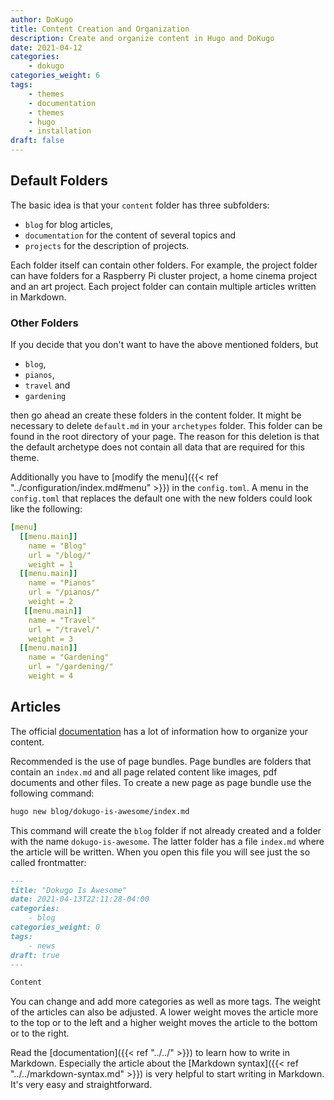 ```yaml
---
author: DoKugo
title: Content Creation and Organization
description: Create and organize content in Hugo and DoKugo
date: 2021-04-12
categories:
    - dokugo
categories_weight: 6
tags:
    - themes
    - documentation
    - themes
    - hugo
    - installation
draft: false
---
```


## Default Folders

The basic idea is that your `content` folder has three subfolders:

- `blog` for blog articles,
- `documentation` for the content of several topics and
- `projects` for the description of projects.

Each folder itself can contain other folders.
For example, the project folder can have folders for a Raspberry Pi cluster project, a home cinema project and an art project.
Each project folder can contain multiple articles written in Markdown.

### Other Folders 

If you decide that you don't want to have the above mentioned folders, but 

- `blog`,
- `pianos`,
- `travel` and
- `gardening`

then go ahead an create these folders in the content folder. 
It might be necessary to delete `default.md` in your `archetypes` folder.
This folder can be found in the root directory of your page.
The reason for this deletion is that the default archetype does not contain all data that are required for this theme.

Additionally you have to [modify the menu]({{< ref "../configuration/index.md#menu" >}}) in the `config.toml`.
A menu in the `config.toml` that replaces the default one with the new folders could look like the following:

```yaml
[menu]
  [[menu.main]]
    name = "Blog"
    url = "/blog/"
    weight = 1
  [[menu.main]]
    name = "Pianos"
    url = "/pianos/"
    weight = 2
   [[menu.main]]
    name = "Travel"
    url = "/travel/"
    weight = 3
  [[menu.main]]
    name = "Gardening"
    url = "/gardening/"
    weight = 4
```

## Articles

The official [documentation](https://gohugo.io/content-management/organization/) has a lot of information how to organize your content. 

Recommended is the use of page bundles.
Page bundles are folders that contain an `index.md` and all page related content like images, pdf documents and other files.
To create a new page as page bundle use the following command:

```bash
hugo new blog/dokugo-is-awesome/index.md
```

This command will create the `blog` folder if not already created and a folder with the name `dokugo-is-awesome`.
The latter folder has a file `index.md` where the article will be written. 
When you open this file you will see just the so called frontmatter:

```md
---
title: "Dokugo Is Awesome"
date: 2021-04-13T22:11:28-04:00
categories:
    - blog
categories_weight: 0
tags:
    - news
draft: true
---

Content
```

You can change and add more categories as well as more tags. 
The weight of the articles can also be adjusted.
A lower weight moves the article more to the top or to the left and a higher weight moves the article to the bottom or to the right.


Read the [documentation]({{< ref "../../" >}}) to learn how to write in Markdown.
Especially the article about the [Markdown syntax]({{< ref "../../markdown-syntax.md" >}}) is very helpful to start writing in Markdown.
It's very easy and straightforward.